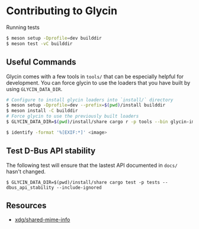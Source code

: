 # Contributing to Glycin

Running tests

```sh
$ meson setup -Dprofile=dev builddir
$ meson test -vC builddir
```

## Useful Commands

Glycin comes with a few tools in `tools/` that can be especially helpful for development. You can force glycin to use the loaders that you have built by using `GLYCIN_DATA_DIR`.

```sh
# Configure to install glycin loaders into `install/` directory
$ meson setup -Dprofile=dev --prefix=$(pwd)/install builddir
$ meson install -C builddir
# Force glycin to use the previously built loaders
$ GLYCIN_DATA_DIR=$(pwd)/install/share cargo r -p tools --bin glycin-image-info image.png
```

```sh
$ identify -format '%[EXIF:*]' <image>
```

## Test D-Bus API stability

The following test will ensure that the lastest API documented in `docs/` hasn't changed.

```
$ GLYCIN_DATA_DIR=$(pwd)/install/share cargo test -p tests -- dbus_api_stability --include-ignored
```

## Resources

- [xdg/shared-mime-info](https://gitlab.freedesktop.org/xdg/shared-mime-info/-/blob/master/data/freedesktop.org.xml.in)
